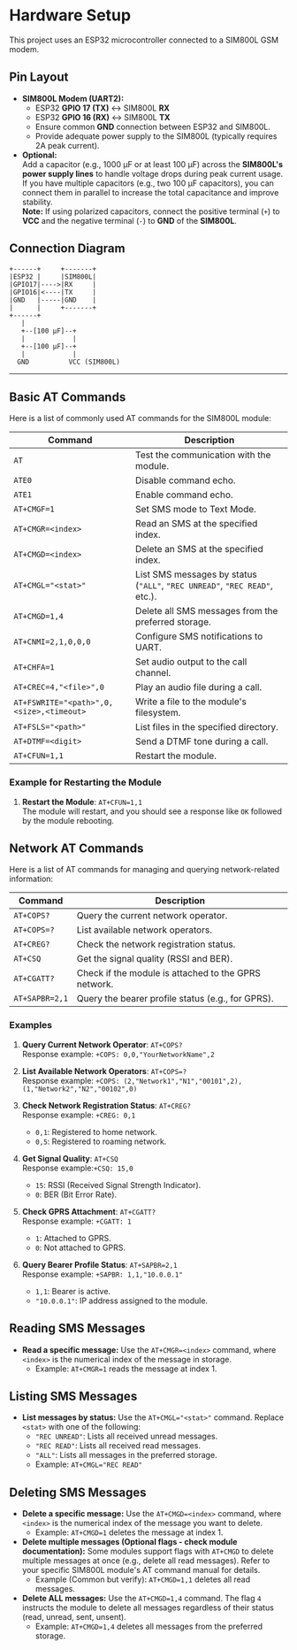 # Hardware Setup

This project uses an ESP32 microcontroller connected to a SIM800L GSM modem.

## Pin Layout

- **SIM800L Modem (UART2):**
  - ESP32 **GPIO 17 (TX)** <-> SIM800L **RX**
  - ESP32 **GPIO 16 (RX)** <-> SIM800L **TX**
  - Ensure common **GND** connection between ESP32 and SIM800L.
  - Provide adequate power supply to the SIM800L (typically requires 2A peak current).
- **Optional:**  
    Add a capacitor (e.g., 1000 µF or at least 100 µF) across the **SIM800L's power supply lines** to handle voltage drops during peak current usage.  
    If you have multiple capacitors (e.g., two 100 µF capacitors), you can connect them in parallel to increase the total capacitance and improve stability.  
    **Note:** If using polarized capacitors, connect the positive terminal (`+`) to **VCC** and the negative terminal (`-`) to **GND** of the **SIM800L**.

## Connection Diagram

```ascii
+------+     +-------+
|ESP32 |     |SIM800L|
|GPIO17|---->|RX     |
|GPIO16|<----|TX     |
|GND   |-----|GND    |
|      |     +-------+
+------+
   |
   +--[100 µF]--+
   |            |
   +--[100 µF]--+
   |            |
  GND          VCC (SIM800L)
```

---

## Basic AT Commands

Here is a list of commonly used AT commands for the SIM800L module:

| Command               | Description                                                                 |
|-----------------------|-----------------------------------------------------------------------------|
| `AT`                  | Test the communication with the module.                                     |
| `ATE0`                | Disable command echo.                                                       |
| `ATE1`                | Enable command echo.                                                        |
| `AT+CMGF=1`           | Set SMS mode to Text Mode.                                                  |
| `AT+CMGR=<index>`     | Read an SMS at the specified index.                                         |
| `AT+CMGD=<index>`     | Delete an SMS at the specified index.                                       |
| `AT+CMGL="<stat>"`    | List SMS messages by status (`"ALL"`, `"REC UNREAD"`, `"REC READ"`, etc.).  |
| `AT+CMGD=1,4`         | Delete all SMS messages from the preferred storage.                         |
| `AT+CNMI=2,1,0,0,0`   | Configure SMS notifications to UART.                                        |
| `AT+CHFA=1`           | Set audio output to the call channel.                                       |
| `AT+CREC=4,"<file>",0`| Play an audio file during a call.                                           |
| `AT+FSWRITE="<path>",0,<size>,<timeout>` | Write a file to the module's filesystem.                 |
| `AT+FSLS="<path>"`    | List files in the specified directory.                                      |
| `AT+DTMF=<digit>`     | Send a DTMF tone during a call.                                             |
| `AT+CFUN=1,1`         | Restart the module.                                                         |

### Example for Restarting the Module

1. **Restart the Module**: `AT+CFUN=1,1`  
   The module will restart, and you should see a response like `OK` followed by the module rebooting.

## Network AT Commands

Here is a list of AT commands for managing and querying network-related information:

| Command               | Description                                                                 |
|-----------------------|-----------------------------------------------------------------------------|
| `AT+COPS?`           | Query the current network operator.                                         |
| `AT+COPS=?`          | List available network operators.                                           |
| `AT+CREG?`           | Check the network registration status.                                      |
| `AT+CSQ`             | Get the signal quality (RSSI and BER).                                      |
| `AT+CGATT?`          | Check if the module is attached to the GPRS network.                        |
| `AT+SAPBR=2,1`       | Query the bearer profile status (e.g., for GPRS).                           |

### Examples

1. **Query Current Network Operator**: `AT+COPS?`  
   Response example: `+COPS: 0,0,"YourNetworkName",2`

2. **List Available Network Operators**: `AT+COPS=?`  
   Response example: `+COPS: (2,"Network1","N1","00101",2),(1,"Network2","N2","00102",0)`

3. **Check Network Registration Status**: `AT+CREG?`  
   Response example: `+CREG: 0,1`
   - `0,1`: Registered to home network.
   - `0,5`: Registered to roaming network.

4. **Get Signal Quality**: `AT+CSQ`  
   Response example:`+CSQ: 15,0`
   - `15`: RSSI (Received Signal Strength Indicator).
   - `0`: BER (Bit Error Rate).

5. **Check GPRS Attachment**: `AT+CGATT?`  
   Response example: `+CGATT: 1`  
   - `1`: Attached to GPRS.
   - `0`: Not attached to GPRS.

6. **Query Bearer Profile Status**: `AT+SAPBR=2,1`  
   Response example: `+SAPBR: 1,1,"10.0.0.1"`  
   - `1,1`: Bearer is active.
   - `"10.0.0.1"`: IP address assigned to the module.

## Reading SMS Messages

- **Read a specific message:** Use the `AT+CMGR=<index>` command, where `<index>` is the numerical index of the message in storage.
  - Example: `AT+CMGR=1` reads the message at index 1.

## Listing SMS Messages

- **List messages by status:** Use the `AT+CMGL="<stat>"` command. Replace `<stat>` with one of the following:
  - `"REC UNREAD"`: Lists all received unread messages.
  - `"REC READ"`: Lists all received read messages.
  - `"ALL"`: Lists all messages in the preferred storage.
  - Example: `AT+CMGL="REC READ"`

## Deleting SMS Messages

- **Delete a specific message:** Use the `AT+CMGD=<index>` command, where `<index>` is the numerical index of the message you want to delete.
  - Example: `AT+CMGD=1` deletes the message at index 1.
- **Delete multiple messages (Optional flags - check module documentation):** Some modules support flags with `AT+CMGD` to delete multiple messages at once (e.g., delete all read messages). Refer to your specific SIM800L module's AT command manual for details.
  - Example (Common but verify): `AT+CMGD=1,1` deletes all read messages.
- **Delete ALL messages:** Use the `AT+CMGD=1,4` command. The flag `4` instructs the module to delete all messages regardless of their status (read, unread, sent, unsent).
  - Example: `AT+CMGD=1,4` deletes all messages from the preferred storage.
